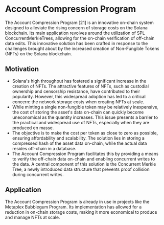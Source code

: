 # Account Compression Program

The Account Compression Program [21] is an innovative on-chain system designed to alleviate the rising concern of storage costs on the Solana blockchain. Its main application revolves around the utilization of SPL ConcurrentMerkleTrees, allowing for the on-chain verification of off-chain data edits. This innovative solution has been crafted in response to the challenges brought about by the increased creation of Non-Fungible Tokens (NFTs) on the Solana blockchain.

## Motivation

- Solana's high throughput has fostered a significant increase in the creation of NFTs. The attractive features of NFTs, such as custodial ownership and censorship resistance, have contributed to their popularity. However, this widespread adoption has led to a critical concern: the network storage costs when creating NFTs at scale.
- While minting a single non-fungible token may be relatively inexpensive, the cost of storing the asset's data on-chain can quickly become uneconomical as the quantity increases. This issue presents a barrier to the practical and widespread use of NFTs, especially when they are produced en masse.
- The objective is to make the cost per token as close to zero as possible, ensuring affordability and scalability. The solution lies in storing a compressed hash of the asset data on-chain, while the actual data resides off-chain in a database.
- The Account Compression Program facilitates this by providing a means to verify the off-chain data on-chain and enabling concurrent writes to the data. A central component of this solution is the Concurrent Merkle Tree, a newly introduced data structure that prevents proof collision during concurrent writes.


## Application

The Account Compression Program is already in use in projects like the Metaplex Bubblegum Program. Its implementation has allowed for a reduction in on-chain storage costs, making it more economical to produce and manage NFTs at scale.
